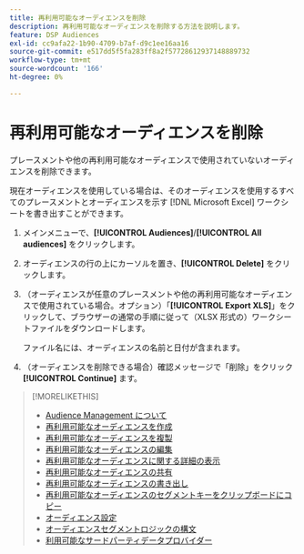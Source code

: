 ```yaml
---
title: 再利用可能なオーディエンスを削除
description: 再利用可能なオーディエンスを削除する方法を説明します。
feature: DSP Audiences
exl-id: cc9afa22-1b90-4709-b7af-d9c1ee16aa16
source-git-commit: e517dd5f5fa283ff8a2f57728612937148889732
workflow-type: tm+mt
source-wordcount: '166'
ht-degree: 0%

---
```


# 再利用可能なオーディエンスを削除

プレースメントや他の再利用可能なオーディエンスで使用されていないオーディエンスを削除できます。

現在オーディエンスを使用している場合は、そのオーディエンスを使用するすべてのプレースメントとオーディエンスを示す [!DNL Microsoft Excel] ワークシートを書き出すことができます。

1. メインメニューで、**[!UICONTROL Audiences]**/**[!UICONTROL All audiences]** をクリックします。

1. オーディエンスの行の上にカーソルを置き、**[!UICONTROL Delete]** をクリックします。

1. （オーディエンスが任意のプレースメントや他の再利用可能なオーディエンスで使用されている場合。オプション）「**[!UICONTROL Export XLS]**」をクリックして、ブラウザーの通常の手順に従って（XLSX 形式の）ワークシートファイルをダウンロードします。

   ファイル名には、オーディエンスの名前と日付が含まれます。

1. （オーディエンスを削除できる場合）確認メッセージで「削除」をクリック **[!UICONTROL Continue]** ます。

>[!MORELIKETHIS]
>
>* [Audience Management について ](audience-about.md)
>* [ 再利用可能なオーディエンスを作成 ](reusable-audience-create.md)
>* [ 再利用可能なオーディエンスを複製 ](reusable-audience-duplicate.md)
>* [ 再利用可能なオーディエンスの編集 ](reusable-audience-edit.md)
>* [ 再利用可能なオーディエンスに関する詳細の表示 ](reusable-audience-view-details.md)
>* [ 再利用可能なオーディエンスの共有 ](reusable-audience-share.md)
>* [ 再利用可能なオーディエンスの書き出し ](reusable-audience-export.md)
>* [ 再利用可能なオーディエンスのセグメントキーをクリップボードにコピー ](reusable-audience-clipboard.md)
>* [ オーディエンス設定 ](audience-settings.md)
>* [ オーディエンスセグメントロジックの構文 ](audience-segment-logic-syntax.md)
>* [ 利用可能なサードパーティデータプロバイダー ](third-party-data-providers.md)
